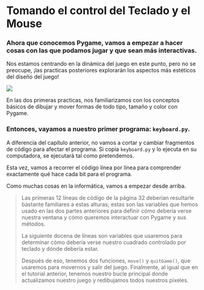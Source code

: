 # Tomando el control del Teclado y el Mouse
### Ahora que conocemos Pygame, vamos a empezar a hacer cosas con las que podamos jugar y que sean más interactivas. 

Nos estamos centrando en la dinámica del juego en este punto, pero no se preocupe, ¡las practicas posteriores explorarán los aspectos más estéticos del diseño del juego!

![](https://media.giphy.com/media/11y8mcRPyJ4aSk/giphy.gif)

En las dos primeras practicas, nos familiarizamos con los conceptos básicos de dibujar y mover formas de todo tipo, tamaño y color con Pygame. 

### Entonces, vayamos a nuestro primer programa: `keyboard.py`. 

A diferencia del capítulo anterior, no vamos a cortar y cambiar fragmentos de código para afectar el programa. Si copia `keyboard.py` y lo ejecuta en su computadora, se ejecutará tal como pretendemos. 

Esta vez, vamos a recorrer el código línea por línea para comprender exactamente qué hace cada bit para el programa. 

Como muchas cosas en la informática, vamos a empezar desde arriba.
 
>Las primeras 12 líneas de código de la página 32 deberían resultarle bastante familiares a estas alturas; estas son las variables que hemos usado en las dos partes anteriores para definir cómo debería verse nuestra ventana y cómo queremos interactuar con Pygame y sus métodos.
>
>La siguiente docena de líneas son variables que usaremos para determinar cómo debería verse nuestro cuadrado controlado por teclado y dónde debería estar. 
>
> Después de eso, tenemos dos funciones, `move()` y `quitGame()`, que usaremos para movernos y salir del juego. Finalmente, al igual que en el tutorial anterior, tenemos nuestro bucle principal donde actualizamos nuestro juego y redibujamos todos nuestros píxeles.


<!--stackedit_data:
eyJoaXN0b3J5IjpbLTIwMDMyMDcxNTYsMTY4ODEzNjgyNCw4Mz
U0MzU2ODYsLTc4NDg3MTAxMiwtNzkxMzUyMjQ2LDE0NDczODg5
OF19
-->